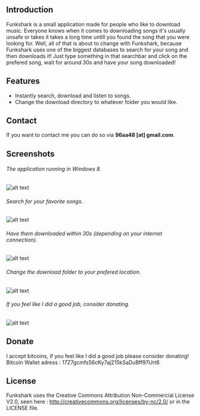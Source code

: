 ## Introduction

Funkshark is a small application made for people who like to download music.
Everyone knows when it comes to downloading songs it's usually unsafe or takes it takes a long time untill you found the song that you were looking for.
Well, all of that is about to change with Funkshark, because Funkshark uses one of the biggest databases to search for your song and then downloads it!
Just type something in that searchbar and click on the prefered song, wait for around 30s and have your song downloaded!

## Features

- Instantly search, download and listen to songs.
- Change the download directory to whatever folder you would like.

## Contact

If you want to contact me you can do so via **96aa48 [at] gmail.com**.

## Screenshots
###### The application running in Windows 8.
![alt text](http://i.imgur.com/WMGK7iD.png "The application running in Windows 8.")
###### Search for your favorite songs.
![alt text](http://i.imgur.com/UvHkMHo.png "Search for your favorite songs.")
###### Have them downloaded within 30s (depending on your internet connection).
![alt text](http://i.imgur.com/SOS33Pa.png "Have them downloaded within 30s (depending on your internet connection).")
###### Change the download folder to your prefered location.
![alt text](http://i.imgur.com/nSHneW3.png "Change the download folder to your prefered location.")
###### If you feel like I did a good job, consider donating.
![alt text](http://i.imgur.com/F9SeBsx.png "If you feel like I did a good job, consider donating.")

## Donate

I accept bitcoins, if you feel like I did a good job please consider donating!
Bitcoin Wallet adress : 17Z7gcmfs56cKy7aj215kSaDuBff97Urt6

## License

Funkshark uses the Creative Commons Attribution Non-Commercial License V2.0, seen here : http://creativecommons.org/licenses/by-nc/2.0/ or in the LICENSE file.